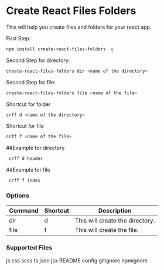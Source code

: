 # Create React Files Folders

This will help you create files and folders for your react app.

First Step:
```bash
npm install create-react-files-folders -g
```

Second Step for directory:
```bash
create-react-files-folders dir <name of the directory>
```

Second Step for file:
```bash
create-react-files-folders file <name of the file>
```

Shortcut for folder
```bash
crff d <name of the directory>
```

Shortcut for file
```bash
crff f <name of the file>
```

##Example for directory
```bash
 crff d header
```

##Example for file
```bash
 crff f index
```

### Options

| Command | Shortcut | Description |
| ------ | ------ | ------ |
| dir | d | This will create the directory. |
| file | f | This will create the file. |


### Supported Files
js
css
scss
ts
json
jsx
README
config
gitignore
npmignore




